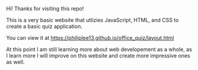 Hi! Thanks for visiting this repo!

This is a very basic website that utlizies JavaScript, HTML, and CSS to create a basic quiz application. 

You can view it at https://philiplee13.github.io/office_quiz/layout.html

At this point I am still learning more about web developement as a whole, as I learn more I will improve on this website and create more impressive ones as well.
